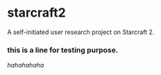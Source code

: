 # starcraft2
A self-initiated user research project on Starcraft 2.

### this is a line for testing purpose.

*hahahahaha*
